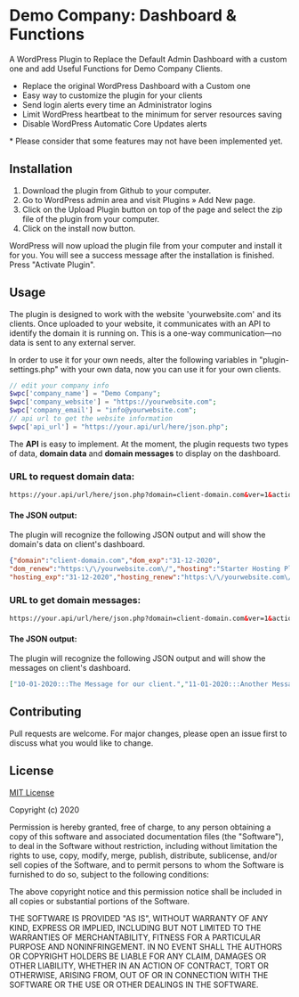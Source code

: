 # Demo Company: Dashboard & Functions

A WordPress Plugin to Replace the Default Admin Dashboard with a custom one and add Useful Functions for Demo Company Clients.

- Replace the original WordPress Dashboard with a Custom one
- Easy way to customize the plugin for your clients
- Send login alerts every time an Administrator logins
- Limit WordPress heartbeat to the minimum for server resources saving
- Disable WordPress Automatic Core Updates alerts

\* Please consider that some features may not have been implemented yet.

## Installation

1. Download the plugin from Github to your computer.
2. Go to WordPress admin area and visit Plugins » Add New page.
3. Click on the Upload Plugin button on top of the page and select the zip file of the plugin from your computer.
4. Click on the install now button.

WordPress will now upload the plugin file from your computer and install it for you. You will see a success message after the installation is finished. Press "Activate Plugin".

## Usage

The plugin is designed to work with the website 'yourwebsite.com' and its clients. Once uploaded to your website, it communicates with an API to identify the domain it is running on. This is a one-way communication—no data is sent to any external server.

In order to use it for your own needs, alter the following variables in "plugin-settings.php" with your own data, now you can use it for your own clients.

```php
// edit your company info
$wpc['company_name'] = "Demo Company";
$wpc['company_website'] = "https://yourwebsite.com";
$wpc['company_email'] = "info@yourwebsite.com";
// api url to get the website information
$wpc['api_url'] = "https://your.api/url/here/json.php";
```

The **API** is easy to implement. At the moment, the plugin requests two types of data, **domain data** and **domain messages** to display on the dashboard.

### URL to request domain data:
```html
https://your.api/url/here/json.php?domain=client-domain.com&ver=1&action=data
```
#### The JSON output:
The plugin will recognize the following JSON output and will show the domain's data on client's dashboard.

```json
{"domain":"client-domain.com","dom_exp":"31-12-2020", 
"dom_renew":"https:\/\/yourwebsite.com\/","hosting":"Starter Hosting Plan, HDD 5GB, Bandwidth 50GB\/month", 
"hosting_exp":"31-12-2020","hosting_renew":"https:\/\/yourwebsite.com\/"}
```

### URL to get domain messages:
```html
https://your.api/url/here/json.php?domain=client-domain.com&ver=1&action=messages
```
#### The JSON output:
The plugin will recognize the following JSON output and will show the messages on client's dashboard.
```json
["10-01-2020:::The Message for our client.","11-01-2020:::Another Message for our client."]
```

## Contributing
Pull requests are welcome. For major changes, please open an issue first to discuss what you would like to change.

## License
[MIT License](https://choosealicense.com/licenses/mit/)

Copyright (c) 2020

Permission is hereby granted, free of charge, to any person obtaining a copy
of this software and associated documentation files (the "Software"), to deal
in the Software without restriction, including without limitation the rights
to use, copy, modify, merge, publish, distribute, sublicense, and/or sell
copies of the Software, and to permit persons to whom the Software is
furnished to do so, subject to the following conditions:

The above copyright notice and this permission notice shall be included in all
copies or substantial portions of the Software.

THE SOFTWARE IS PROVIDED "AS IS", WITHOUT WARRANTY OF ANY KIND, EXPRESS OR
IMPLIED, INCLUDING BUT NOT LIMITED TO THE WARRANTIES OF MERCHANTABILITY,
FITNESS FOR A PARTICULAR PURPOSE AND NONINFRINGEMENT. IN NO EVENT SHALL THE
AUTHORS OR COPYRIGHT HOLDERS BE LIABLE FOR ANY CLAIM, DAMAGES OR OTHER
LIABILITY, WHETHER IN AN ACTION OF CONTRACT, TORT OR OTHERWISE, ARISING FROM,
OUT OF OR IN CONNECTION WITH THE SOFTWARE OR THE USE OR OTHER DEALINGS IN THE
SOFTWARE.
